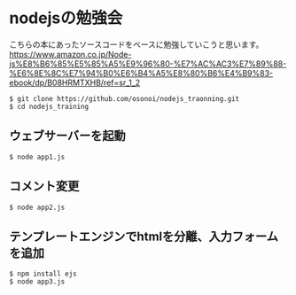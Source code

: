 # nodejsの勉強会
こちらの本にあったソースコードをベースに勉強していこうと思います。
https://www.amazon.co.jp/Node-js%E8%B6%85%E5%85%A5%E9%96%80-%E7%AC%AC3%E7%89%88-%E6%8E%8C%E7%94%B0%E6%B4%A5%E8%80%B6%E4%B9%83-ebook/dp/B08HRMTXHB/ref=sr_1_2

```
$ git clone https://github.com/osonoi/nodejs_traonning.git
$ cd nodejs_training
```

## ウェブサーバーを起動
```
$ node app1.js
```

## コメント変更
```
$ node app2.js
```

## テンプレートエンジンでhtmlを分離、入力フォームを追加
```
$ npm install ejs
$ node app3.js
```
